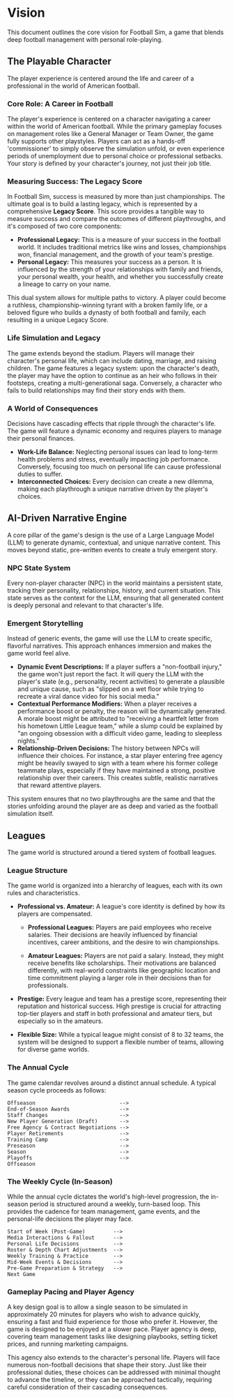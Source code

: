 # Vision

This document outlines the core vision for Football Sim, a game that blends deep football management with personal role-playing.

## The Playable Character

The player experience is centered around the life and career of a professional in the world of American football.

### Core Role: A Career in Football
The player's experience is centered on a character navigating a career within the world of American football. While the primary gameplay focuses on management roles like a General Manager or Team Owner, the game fully supports other playstyles. Players can act as a hands-off 'commissioner' to simply observe the simulation unfold, or even experience periods of unemployment due to personal choice or professional setbacks. Your story is defined by your character's journey, not just their job title.

### Measuring Success: The Legacy Score
In Football Sim, success is measured by more than just championships. The ultimate goal is to build a lasting legacy, which is represented by a comprehensive **Legacy Score**. This score provides a tangible way to measure success and compare the outcomes of different playthroughs, and it's composed of two core components:

*   **Professional Legacy:** This is a measure of your success in the football world. It includes traditional metrics like wins and losses, championships won, financial management, and the growth of your team's prestige.
*   **Personal Legacy:** This measures your success as a person. It is influenced by the strength of your relationships with family and friends, your personal wealth, your health, and whether you successfully create a lineage to carry on your name.

This dual system allows for multiple paths to victory. A player could become a ruthless, championship-winning tyrant with a broken family life, or a beloved figure who builds a dynasty of both football and family, each resulting in a unique Legacy Score.

### Life Simulation and Legacy

The game extends beyond the stadium. Players will manage their character's personal life, which can include dating, marriage, and raising children. The game features a legacy system: upon the character's death, the player may have the option to continue as an heir who follows in their footsteps, creating a multi-generational saga. Conversely, a character who fails to build relationships may find their story ends with them.

### A World of Consequences

Decisions have cascading effects that ripple through the character's life. The game will feature a dynamic economy and requires players to manage their personal finances.

- **Work-Life Balance:** Neglecting personal issues can lead to long-term health problems and stress, eventually impacting job performance. Conversely, focusing too much on personal life can cause professional duties to suffer.
- **Interconnected Choices:** Every decision can create a new dilemma, making each playthrough a unique narrative driven by the player's choices.

## AI-Driven Narrative Engine

A core pillar of the game's design is the use of a Large Language Model (LLM) to generate dynamic, contextual, and unique narrative content. This moves beyond static, pre-written events to create a truly emergent story.

### NPC State System

Every non-player character (NPC) in the world maintains a persistent state, tracking their personality, relationships, history, and current situation. This state serves as the context for the LLM, ensuring that all generated content is deeply personal and relevant to that character's life.

### Emergent Storytelling

Instead of generic events, the game will use the LLM to create specific, flavorful narratives. This approach enhances immersion and makes the game world feel alive.

- **Dynamic Event Descriptions:** If a player suffers a "non-football injury," the game won't just report the fact. It will query the LLM with the player's state (e.g., personality, recent activities) to generate a plausible and unique cause, such as "slipped on a wet floor while trying to recreate a viral dance video for his social media."
- **Contextual Performance Modifiers:** When a player receives a performance boost or penalty, the reason will be dynamically generated. A morale boost might be attributed to "receiving a heartfelt letter from his hometown Little League team," while a slump could be explained by "an ongoing obsession with a difficult video game, leading to sleepless nights."
- **Relationship-Driven Decisions:** The history between NPCs will influence their choices. For instance, a star player entering free agency might be heavily swayed to sign with a team where his former college teammate plays, especially if they have maintained a strong, positive relationship over their careers. This creates subtle, realistic narratives that reward attentive players.

This system ensures that no two playthroughs are the same and that the stories unfolding around the player are as deep and varied as the football simulation itself.

## Leagues

The game world is structured around a tiered system of football leagues.

### League Structure

The game world is organized into a hierarchy of leagues, each with its own rules and characteristics.

- **Professional vs. Amateur:** A league's core identity is defined by how its players are compensated.

	- **Professional Leagues:** Players are paid employees who receive salaries. Their decisions are heavily influenced by financial incentives, career ambitions, and the desire to win championships.

	- **Amateur Leagues:** Players are not paid a salary. Instead, they might receive benefits like scholarships. Their motivations are balanced differently, with real-world constraints like geographic location and time commitment playing a larger role in their decisions than for professionals.

- **Prestige:** Every league and team has a prestige score, representing their reputation and historical success. High prestige is crucial for attracting top-tier players and staff in both professional and amateur tiers, but especially so in the amateurs.
- **Flexible Size:** While a typical league might consist of 8 to 32 teams, the system will be designed to support a flexible number of teams, allowing for diverse game worlds.

### The Annual Cycle

The game calendar revolves around a distinct annual schedule. A typical season cycle proceeds as follows:

```
Offseason 							-->
End-of-Season Awards                -->
Staff Changes  						-->
New Player Generation (Draft)       -->
Free Agency & Contract Negotiations -->
Player Retirements 					-->
Training Camp 						--> 
Preseason 							-->
Season 								-->
Playoffs 							-->
Offseason
```

### The Weekly Cycle (In-Season)

While the annual cycle dictates the world's high-level progression, the in-season period is structured around a weekly, turn-based loop. This provides the cadence for team management, game events, and the personal-life decisions the player may face.

```
Start of Week (Post-Game)         -->
Media Interactions & Fallout      -->
Personal Life Decisions           -->
Roster & Depth Chart Adjustments  -->
Weekly Training & Practice        -->
Mid-Week Events & Decisions       -->
Pre-Game Preparation & Strategy   -->
Next Game
```

### Gameplay Pacing and Player Agency

A key design goal is to allow a single season to be simulated in approximately 20 minutes for players who wish to advance quickly, ensuring a fast and fluid experience for those who prefer it. However, the game is designed to be enjoyed at a slower pace. Player agency is deep, covering team management tasks like designing playbooks, setting ticket prices, and running marketing campaigns.

This agency also extends to the character's personal life. Players will face numerous non-football decisions that shape their story. Just like their professional duties, these choices can be addressed with minimal thought to advance the timeline, or they can be approached tactically, requiring careful consideration of their cascading consequences.
